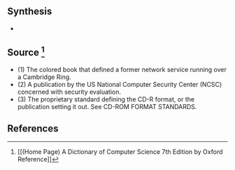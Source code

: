 ## Synthesis
- 
## Source [^1]
- (1) The colored book that defined a former network service running over a Cambridge Ring. 
- (2) A publication by the US National Computer Security Center (NCSC) concerned with security evaluation. 
- (3) The proprietary standard defining the CD-R format, or the publication setting it out. See CD-ROM FORMAT STANDARDS.
## References

[^1]: [[(Home Page) A Dictionary of Computer Science 7th Edition by Oxford Reference]]